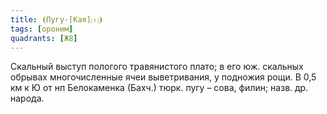 ```yaml
---
title: ⦗Пугу-[Кая]⒯⦘
tags: [ороним]
quadrants: [Ж8]
---
```


Скальный выступ пологого травянистого плато; в его юж. скальных обрывах
многочисленные ячеи выветривания, у подножия рощи. В 0,5 км к Ю от нп
Белокаменка (Бахч.) тюрк. пугу – сова, филин; назв. др. народа.
